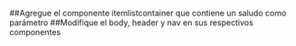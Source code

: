 ##Agregue el componente itemlistcontainer que contiene un saludo como parámetro
##Modifique el body, header y nav en sus respectivos componentes
